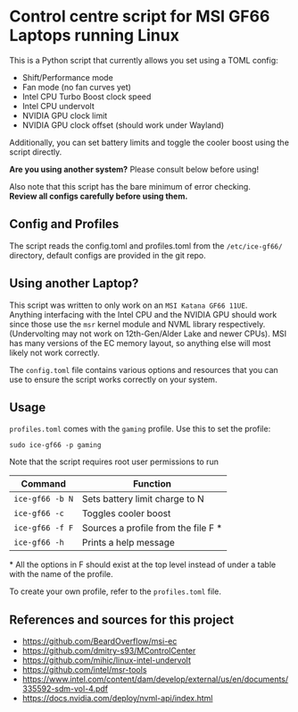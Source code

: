 # Control centre script for MSI GF66 Laptops running Linux

This is a Python script that currently allows you set using a TOML config:
* Shift/Performance mode
* Fan mode (no fan curves yet)
* Intel CPU Turbo Boost clock speed
* Intel CPU undervolt
* NVIDIA GPU clock limit
* NVIDIA GPU clock offset (should work under Wayland)

Additionally, you can set battery limits and toggle the cooler boost
using the script directly.

**Are you using another system?** Please consult below before using!

Also note that this script has the bare minimum of error checking.  
**Review all configs carefully before using them.**

## Config and Profiles

The script reads the config.toml and profiles.toml from the `/etc/ice-gf66/` directory,
default configs are provided in the git repo.

## Using another Laptop?

This script was written to only work on an `MSI Katana GF66 11UE`.  
Anything interfacing with the Intel CPU and the NVIDIA GPU should
work since those use the `msr` kernel module and NVML library respectively.
(Undervolting may not work on 12th-Gen/Alder Lake and newer CPUs).
MSI has many versions of the EC memory layout, so anything else
will most likely not work correctly.

The `config.toml` file contains various options and resources that
you can use to ensure the script works correctly on your system.

## Usage

`profiles.toml` comes with the `gaming` profile. Use this to set the profile:
```
sudo ice-gf66 -p gaming
```
Note that the script requires root user permissions to run

| Command         | Function                            |
| --------------- | ----------------------------------- |
| `ice-gf66 -b N` | Sets battery limit charge to N      |
| `ice-gf66 -c`   | Toggles cooler boost                |
| `ice-gf66 -f F` | Sources a profile from the file F * |
| `ice-gf66 -h`   | Prints a help message               |

\* All the options in F should exist at the top level instead of
under a table with the name of the profile.

To create your own profile, refer to the `profiles.toml` file.

## References and sources for this project

* https://github.com/BeardOverflow/msi-ec
* https://github.com/dmitry-s93/MControlCenter
* https://github.com/mihic/linux-intel-undervolt
* https://github.com/intel/msr-tools
* https://www.intel.com/content/dam/develop/external/us/en/documents/335592-sdm-vol-4.pdf
* https://docs.nvidia.com/deploy/nvml-api/index.html